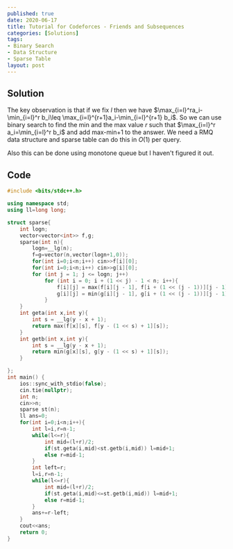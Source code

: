 ```yaml
---
published: true
date: 2020-06-17
title: Tutorial for Codeforces - Friends and Subsequences
categories: [Solutions]
tags:
- Binary Search
- Data Structure
- Sparse Table
layout: post
---
```



## Solution

The key observation is that if we fix $l$ then we have $\max_{i=l}^ra_i-\min_{i=l}^r b_i\leq \max_{i=l}^{r+1}a_i-\min_{i=l}^{r+1} b_i$. So we can use binary search to find the min and the max value $r$ such that $\max_{i=l}^r a_i=\min_{i=l}^r b_i$ and add max-min+1 to the answer. We need a RMQ data structure and sparse table can do this in $O(1)$ per query.

Also this can be done using monotone queue but I haven't figured it out.

## Code
```cpp
#include <bits/stdc++.h>

using namespace std;
using ll=long long;

struct sparse{
    int logn;
    vector<vector<int>> f,g;
    sparse(int n){
        logn=__lg(n);
        f=g=vector(n,vector(logn+1,0));
        for(int i=0;i<n;i++) cin>>f[i][0];
        for(int i=0;i<n;i++) cin>>g[i][0];
        for (int j = 1; j <= logn; j++)
            for (int i = 0; i + (1 << j) - 1 < n; i++){
                f[i][j] = max(f[i][j - 1], f[i + (1 << (j - 1))][j - 1]);
                g[i][j] = min(g[i][j - 1], g[i + (1 << (j - 1))][j - 1]);
            }
    }
    int geta(int x,int y){
        int s = __lg(y - x + 1);
        return max(f[x][s], f[y - (1 << s) + 1][s]);
    }
    int getb(int x,int y){
        int s = __lg(y - x + 1);
        return min(g[x][s], g[y - (1 << s) + 1][s]);
    }

};
int main() {
    ios::sync_with_stdio(false);
    cin.tie(nullptr);
    int n;
    cin>>n;
    sparse st(n);
    ll ans=0;
    for(int i=0;i<n;i++){
        int l=i,r=n-1;
        while(l<=r){
            int mid=(l+r)/2;
            if(st.geta(i,mid)<st.getb(i,mid)) l=mid+1;
            else r=mid-1;
        }
        int left=r;
        l=i,r=n-1;
        while(l<=r){
            int mid=(l+r)/2;
            if(st.geta(i,mid)<=st.getb(i,mid)) l=mid+1;
            else r=mid-1;
        }
        ans+=r-left;
    }
    cout<<ans;
    return 0;
}
```
